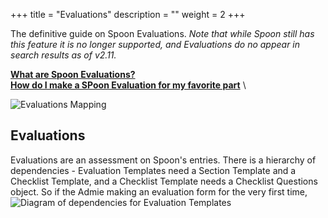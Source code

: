 +++
title = "Evaluations"
description = ""
weight = 2
+++
 
 The definitive guide on Spoon Evaluations. *Note that while Spoon still has this feature it is no longer supported, and Evaluations do no appear in search results as of v2.11.*

[__What are Spoon Evaluations?__](/applicationadmin/Evaluations/)   \
[__How do I make a SPoon Evaluation for my favorite part__](/applicationadmin/Evaluations/) \

 <!--more-->

![Evaluations Mapping](/images/AppAdmin/Evaluations.png)

## Evaluations
Evaluations are an assessment on Spoon's entries. There is a hierarchy of dependencies - Evaluation Templates need a Section Template and a Checklist Template, and a Checklist Template needs a Checklist Questions object. So if the Admie making an evaluation form for the very first time, 
![Diagram of dependencies for Evaluation Templates](/images/AppAdmin/EvaluationsDependancies.png)


 <!-- ![Diagram of main System sub-page](/images/AppAdmin/EvaluationsMapping.png) -->
